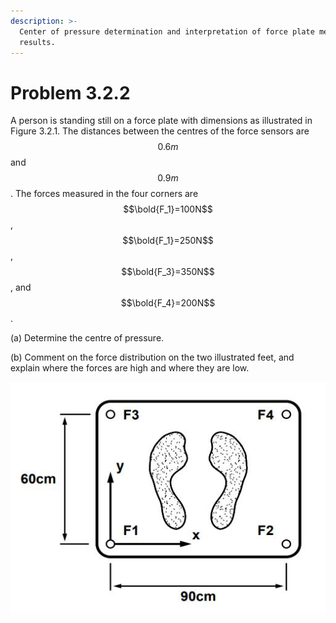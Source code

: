 ```yaml
---
description: >-
  Center of pressure determination and interpretation of force plate measurement
  results.
---
```


# Problem 3.2.2

A person is standing still on a force plate with dimensions as illustrated in Figure 3.2.1. The distances between the centres of the force sensors are $$0.6m$$ and $$0.9m$$. The forces measured in the four corners are $$\bold{F_1}=100N$$, $$\bold{F_1}=250N$$, $$\bold{F_3}=350N$$, and $$\bold{F_4}=200N$$.

(a) Determine the centre of pressure.

(b) Comment on the force distribution on the two illustrated feet, and explain where the forces are high and where they are low.

![Figure 3.2.1: Schematic illustration of a person standing on a force plate.](<../../.gitbook/assets/problem 3.24.JPG>)
